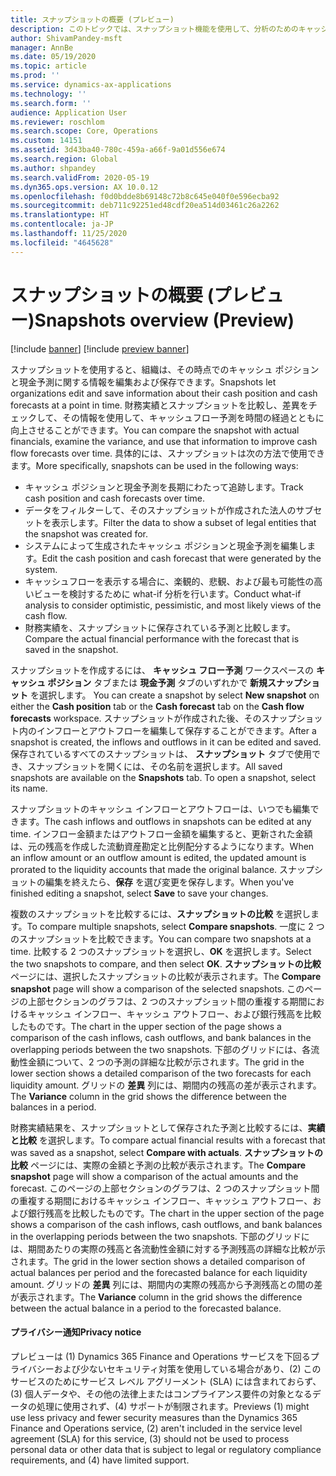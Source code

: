 ```yaml
---
title: スナップショットの概要 (プレビュー)
description: このトピックでは、スナップショット機能を使用して、分析のためのキャッシュフロー予測を保存したり、後で実績と比較したりできます。 キャッシュフロー予測を生成する場合は、その予測を "スナップショット" として保存できます。 その後、そのスナップショットを使用して、予測に含まれていた勘定を編集したり、スナップショットの予測を実績と比較することができます。
author: ShivamPandey-msft
manager: AnnBe
ms.date: 05/19/2020
ms.topic: article
ms.prod: ''
ms.service: dynamics-ax-applications
ms.technology: ''
ms.search.form: ''
audience: Application User
ms.reviewer: roschlom
ms.search.scope: Core, Operations
ms.custom: 14151
ms.assetid: 3d43ba40-780c-459a-a66f-9a01d556e674
ms.search.region: Global
ms.author: shpandey
ms.search.validFrom: 2020-05-19
ms.dyn365.ops.version: AX 10.0.12
ms.openlocfilehash: f0d0bdde8b69148c72b8c645e040f0e596ecba92
ms.sourcegitcommit: deb711c92251ed48cdf20ea514d03461c26a2262
ms.translationtype: HT
ms.contentlocale: ja-JP
ms.lasthandoff: 11/25/2020
ms.locfileid: "4645628"
---
```

# <a name="snapshots-overview-preview"></a><span data-ttu-id="ebc42-105">スナップショットの概要 (プレビュー)</span><span class="sxs-lookup"><span data-stu-id="ebc42-105">Snapshots overview (Preview)</span></span>

[!include [banner](../includes/banner.md)]
[!include [preview banner](../includes/preview-banner.md)]

<span data-ttu-id="ebc42-106">スナップショットを使用すると、組織は、その時点でのキャッシュ ポジションと現金予測に関する情報を編集および保存できます。</span><span class="sxs-lookup"><span data-stu-id="ebc42-106">Snapshots let organizations edit and save information about their cash position and cash forecasts at a point in time.</span></span> <span data-ttu-id="ebc42-107">財務実績とスナップショットを比較し、差異をチェックして、その情報を使用して、キャッシュフロー予測を時間の経過とともに向上させることができます。</span><span class="sxs-lookup"><span data-stu-id="ebc42-107">You can compare the snapshot with actual financials, examine the variance, and use that information to improve cash flow forecasts over time.</span></span> <span data-ttu-id="ebc42-108">具体的には、スナップショットは次の方法で使用できます。</span><span class="sxs-lookup"><span data-stu-id="ebc42-108">More specifically, snapshots can be used in the following ways:</span></span>

- <span data-ttu-id="ebc42-109">キャッシュ ポジションと現金予測を長期にわたって追跡します。</span><span class="sxs-lookup"><span data-stu-id="ebc42-109">Track cash position and cash forecasts over time.</span></span>
- <span data-ttu-id="ebc42-110">データをフィルターして、そのスナップショットが作成された法人のサブセットを表示します。</span><span class="sxs-lookup"><span data-stu-id="ebc42-110">Filter the data to show a subset of legal entities that the snapshot was created for.</span></span>
- <span data-ttu-id="ebc42-111">システムによって生成されたキャッシュ ポジションと現金予測を編集します。</span><span class="sxs-lookup"><span data-stu-id="ebc42-111">Edit the cash position and cash forecast that were generated by the system.</span></span>
- <span data-ttu-id="ebc42-112">キャッシュフローを表示する場合に、楽観的、悲観、および最も可能性の高いビューを検討するために what-if 分析を行います。</span><span class="sxs-lookup"><span data-stu-id="ebc42-112">Conduct what-if analysis to consider optimistic, pessimistic, and most likely views of the cash flow.</span></span>
- <span data-ttu-id="ebc42-113">財務実績を、スナップショットに保存されている予測と比較します。</span><span class="sxs-lookup"><span data-stu-id="ebc42-113">Compare the actual financial performance with the forecast that is saved in the snapshot.</span></span>

<span data-ttu-id="ebc42-114">スナップショットを作成するには、 **キャッシュ フロー予測** ワークスペースの **キャッシュ ポジション** タブまたは **現金予測** タブのいずれかで **新規スナップショット** を選択します。 </span><span class="sxs-lookup"><span data-stu-id="ebc42-114">You can create a snapshot by select **New snapshot** on either the **Cash position** tab or the **Cash forecast** tab on the **Cash flow forecasts** workspace.</span></span> <span data-ttu-id="ebc42-115">スナップショットが作成された後、そのスナップショット内のインフローとアウトフローを編集して保存することができます。</span><span class="sxs-lookup"><span data-stu-id="ebc42-115">After a snapshot is created, the inflows and outflows in it can be edited and saved.</span></span> <span data-ttu-id="ebc42-116">保存されているすべてのスナップショットは、 **スナップショット** タブで使用でき、スナップショットを開くには、その名前を選択します。</span><span class="sxs-lookup"><span data-stu-id="ebc42-116">All saved snapshots are available on the **Snapshots** tab. To open a snapshot, select its name.</span></span>

<span data-ttu-id="ebc42-117">スナップショットのキャッシュ インフローとアウトフローは、いつでも編集できます。</span><span class="sxs-lookup"><span data-stu-id="ebc42-117">The cash inflows and outflows in snapshots can be edited at any time.</span></span> <span data-ttu-id="ebc42-118">インフロー金額またはアウトフロー金額を編集すると、更新された金額は、元の残高を作成した流動資産勘定と比例配分するようになります。</span><span class="sxs-lookup"><span data-stu-id="ebc42-118">When an inflow amount or an outflow amount is edited, the updated amount is prorated to the liquidity accounts that made the original balance.</span></span> <span data-ttu-id="ebc42-119">スナップショットの編集を終えたら、**保存** を選び変更を保存します。</span><span class="sxs-lookup"><span data-stu-id="ebc42-119">When you've finished editing a snapshot, select **Save** to save your changes.</span></span>

<span data-ttu-id="ebc42-120">複数のスナップショットを比較するには、**スナップショットの比較** を選択します。</span><span class="sxs-lookup"><span data-stu-id="ebc42-120">To compare multiple snapshots, select **Compare snapshots**.</span></span> <span data-ttu-id="ebc42-121">一度に 2 つのスナップショットを比較できます。</span><span class="sxs-lookup"><span data-stu-id="ebc42-121">You can compare two snapshots at a time.</span></span> <span data-ttu-id="ebc42-122">比較する 2 つのスナップショットを選択し、**OK** を選択します。</span><span class="sxs-lookup"><span data-stu-id="ebc42-122">Select the two snapshots to compare, and then select **OK**.</span></span> <span data-ttu-id="ebc42-123">**スナップショットの比較** ページには、選択したスナップショットの比較が表示されます。</span><span class="sxs-lookup"><span data-stu-id="ebc42-123">The **Compare snapshot** page will show a comparison of the selected snapshots.</span></span> <span data-ttu-id="ebc42-124">このページの上部セクションのグラフは、2 つのスナップショット間の重複する期間におけるキャッシュ インフロー、キャッシュ アウトフロー、および銀行残高を比較したものです。</span><span class="sxs-lookup"><span data-stu-id="ebc42-124">The chart in the upper section of the page shows a comparison of the cash inflows, cash outflows, and bank balances in the overlapping periods between the two snapshots.</span></span> <span data-ttu-id="ebc42-125">下部のグリッドには、各流動性金額について、2 つの予測の詳細な比較が示されます。</span><span class="sxs-lookup"><span data-stu-id="ebc42-125">The grid in the lower section shows a detailed comparison of the two forecasts for each liquidity amount.</span></span> <span data-ttu-id="ebc42-126">グリッドの **差異** 列には、期間内の残高の差が表示されます。</span><span class="sxs-lookup"><span data-stu-id="ebc42-126">The **Variance** column in the grid shows the difference between the balances in a period.</span></span>

<span data-ttu-id="ebc42-127">財務実績結果を、スナップショットとして保存された予測と比較するには、**実績と比較** を選択します。</span><span class="sxs-lookup"><span data-stu-id="ebc42-127">To compare actual financial results with a forecast that was saved as a snapshot, select **Compare with actuals**.</span></span> <span data-ttu-id="ebc42-128">**スナップショットの比較** ページには、実際の金額と予測の比較が表示されます。</span><span class="sxs-lookup"><span data-stu-id="ebc42-128">The **Compare snapshot** page will show a comparison of the actual amounts and the forecast.</span></span> <span data-ttu-id="ebc42-129">このページの上部セクションのグラフは、2 つのスナップショット間の重複する期間におけるキャッシュ インフロー、キャッシュ アウトフロー、および銀行残高を比較したものです。</span><span class="sxs-lookup"><span data-stu-id="ebc42-129">The chart in the upper section of the page shows a comparison of the cash inflows, cash outflows, and bank balances in the overlapping periods between the two snapshots.</span></span> <span data-ttu-id="ebc42-130">下部のグリッドには、期間あたりの実際の残高と各流動性金額に対する予測残高の詳細な比較が示されます。</span><span class="sxs-lookup"><span data-stu-id="ebc42-130">The grid in the lower section shows a detailed comparison of actual balances per period and the forecasted balance for each liquidity amount.</span></span> <span data-ttu-id="ebc42-131">グリッドの **差異** 列には、期間内の実際の残高から予測残高との間の差が表示されます。</span><span class="sxs-lookup"><span data-stu-id="ebc42-131">The **Variance** column in the grid shows the difference between the actual balance in a period to the forecasted balance.</span></span>

#### <a name="privacy-notice"></a><span data-ttu-id="ebc42-132">プライバシー通知</span><span class="sxs-lookup"><span data-stu-id="ebc42-132">Privacy notice</span></span>
<span data-ttu-id="ebc42-133">プレビューは (1) Dynamics 365 Finance and Operations サービスを下回るプライバシーおよび少ないセキュリティ対策を使用している場合があり、(2) このサービスのためにサービス レベル アグリーメント (SLA) には含まれておらず、(3) 個人データや、その他の法律上またはコンプライアンス要件の対象となるデータの処理に使用されず、(4) サポートが制限されます。</span><span class="sxs-lookup"><span data-stu-id="ebc42-133">Previews (1) might use less privacy and fewer security measures than the Dynamics 365 Finance and Operations service, (2) aren't included in the service level agreement (SLA) for this service, (3) should not be used to process personal data or other data that is subject to legal or regulatory compliance requirements, and (4) have limited support.</span></span>
